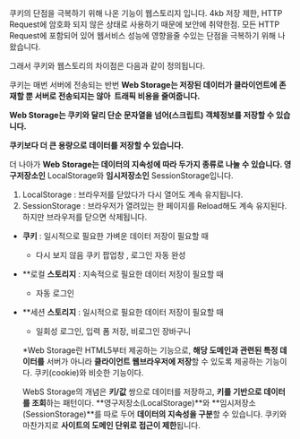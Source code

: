 쿠키의 단점을 극복하기 위해 나온 기능이 웹스토리지 입니다. 4kb 저장 제한, HTTP Request에 암호화 되지 않은 상태로 사용하기 때문에 보안에 취약한점. 모든 HTTP Request에 포함되어 있어 웹서비스 성능에 영향을줄 수있는 단점을 극복하기 위해 나왔습니다.

그래서 쿠키와 웹스토리의 차이점은 다음과 같이 정의됩니다. 

쿠키는 매번 서버에 전송되는 반번 **Web Storage는 저장된 데이터가 클라이언트에 존재할 뿐 서버로 전송되지는 않아  트래픽 비용을 줄여줍니다.**

**Web Storage는 쿠키와 달리 단순 문자열을 넘어(스크립트) 객체정보를 저장할 수 있습니다.**

**쿠키보다 더 큰 용량으로 데이터를 저장할 수 있습니다.**

더 나아가 **Web Storage는 데이터의 지속성에 따라 두가지 종류로 나눌 수 있습니다. 영구저장소인** LocalStorage와 **임시저장소인** SessionStorage입니다.

1. LocalStorage
: 브라우저를 닫았다가 다시 열어도 계속 유지됩니다.
2. SessionStorage
: 브라우저가 열려있는 한 페이지를 Reload해도 계속 유지된다. 하지만 브라우저를 닫으면 삭제됩니다.

- **쿠키** : 일시적으로 필요한 가벼운 데이터 저장이 필요할 때
    - 다시 보지 않음 쿠키 팝업창 , 로그인 자동 완성
- **로컬 **스토리지** : 지속적으로 필요한 데이터 저장이 필요할 때
    - 자동 로그인
- **세션 **스토리지** : 일시적으로 필요한 데이터 저장이 필요할 때
    - 일회성 로그인, 입력 폼 저장, 비로그인 장바구니
    
    *Web Storage란 HTML5부터 제공하는 기능으로, **해당 도메인과 관련된 특정 데이터를** 서버가 아니라 **클라이언트 웹브라우저에 저장**할 수 있도록 제공하는 기능이다. 쿠키(cookie)와 비슷한 기능이다.
    
    WebS Storage의 개념은 **키/값** 쌍으로 데이터를 저장하고, **키를 기반으로 데이터를 조회**하는 패턴이다. **영구저장소(LocalStorage)**와 **임시저장소(SessionStorage)**를 따로 두어 **데이터의 지속성을 구분**할 수 있습니다. 쿠키와 마찬가지로 **사이트의 도메인 단위로 접근이 제한**됩니다.
